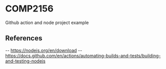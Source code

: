 # COMP2156
Github action and node project example

## References
-- https://nodejs.org/en/download 
-- https://docs.github.com/en/actions/automating-builds-and-tests/building-and-testing-nodejs 